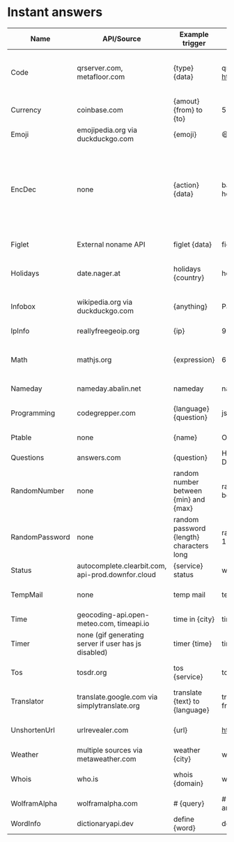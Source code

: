 # Instant answers

| Name           | API/Source                                           | Example trigger                          | Example                            | Description                                                                                                            |
|----------------|------------------------------------------------------|------------------------------------------|------------------------------------|------------------------------------------------------------------------------------------------------------------------|
| Code           | qrserver.com, metafloor.com                          | {type} {data}                            | qr https://wikipedia.org           | Creates 1D or 2D codes (Currently only QR and barcode).                                                                |
| Currency       | coinbase.com                                         | {amout}{from} to {to}                    | 5 EUR to USD                       | Converts cryptocurrencies and fiat.                                                                                    |
| Emoji          | emojipedia.org via duckduckgo.com                    | {emoji}                                  | :smile:                            | Shows basic info about emoji.                                                                                          |
| EncDec         | none                                                 | {action} {data}                          | base64 encode hello                | Simple actions: url encode/decode, base64 encode/decode, braille encode/decode, morse code encode/decode, md5, sha256. |
| Figlet         | External noname API                                  | figlet {data}                            | figlet hello                       | Creates a figlet of text.                                                                                              |
| Holidays       | date.nager.at                                        | holidays {country}                       | holidays poland                    | Shows a list of public holidays in specific country.                                                                   |
| Infobox        | wikipedia.org via duckduckgo.com                     | {anything}                               | Paris                              | Shows a short text and image from Wikipedia.                                                                           |
| IpInfo         | reallyfreegeoip.org                                  | {ip}                                     | 9.9.9.9                            | Basic info about IP adress.                                                                                            |
| Math           | mathjs.org                                           | {expression}                             | 6-2                                | Basic math operations and also unit conversions.                                                                       |
| Nameday        | nameday.abalin.net                                   | nameday                                  | nameday                            | Nameday data for today.                                                                                                |
| Programming    | codegrepper.com                                      | {language} {question}                    | js join two strings                | Simple programming questions.                                                                                          |
| Ptable         | none                                                 | {name}                                   | Oxygen                             | Very basic info about elements.                                                                                        |
| Questions      | answers.com                                          | {question}                               | How long is Danube?                | Answers for questions.                                                                                                 |
| RandomNumber   | none                                                 | random number between {min} and {max}    | random number between 1 and 500    | Random number.                                                                                                         |
| RandomPassword | none                                                 | random password {length} characters long | random password 16 characters long | Random password.                                                                                                       |
| Status         | autocomplete.clearbit.com, api-prod.downfor.cloud    | {service} status                         | wikipedia status                   | Status of webpage.                                                                                                     |
| TempMail       | none                                                 | temp mail                                | temp mail                          | Generates random temporary mail.                                                                                       |
| Time           | geocoding-api.open-meteo.com, timeapi.io             | time in {city}                           | time in bratislava                 | Time for specific locations.                                                                                           |
| Timer          | none (gif generating server if user has js disabled) | timer {time}                             | timer 52seconds                    | Countdown timer for specific duration.                                                                                 |
| Tos            | tosdr.org                                            | tos {service}                            | tos wikipedia                      | TOS/Privacy policy data for a service.                                                                                 |
| Translator     | translate.google.com via simplytranslate.org         | translate {text} to {language}           | translate hello to french          | Translates text to specified language.                                                                                 |
| UnshortenUrl   | urlrevealer.com                                      | {url}                                    | https://w.wiki/GMJ                 | Shows destination page fro specified url.                                                                              |
| Weather        | multiple sources via metaweather.com                 | weather {city}                           | weather prague                     | Weather for specified city.                                                                                            |
| Whois          | who.is                                               | whois {domain}                           | whois example.com                  | Whois info about specified domain.                                                                                     |
| WolframAlpha   | wolframalpha.com                                     | # {query}                                | # area of greece vs area of italy  | Data from WolframAlpha.                                                                                                |
| WordInfo       | dictionaryapi.dev                                    | define {word}                            | define turtle                      | Word info.                                                                                                             |